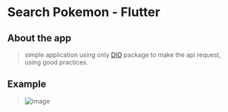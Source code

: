 # Search Pokemon - Flutter


## About the app

  > simple application using only [DIO](https://pub.dev/packages/dio)  package to make the api request, using good practices.
 
## Example
 > ![image](https://user-images.githubusercontent.com/42242067/148044407-c8d508a3-88bb-45d2-85e8-2454a55ebfde.png)

